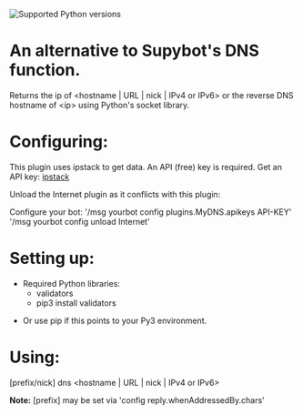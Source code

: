 ![Supported Python versions](https://img.shields.io/badge/python-3.4%2C%203.5%2C%203.6%2C%203.7%2C%203.8-blue.svg)
# An alternative to Supybot's DNS function.
Returns the ip of <hostname | URL | nick | IPv4 or IPv6> or the reverse DNS hostname of \<ip\> using Python's socket library.

Configuring:
===========

This plugin uses ipstack to get data. An API (free) key is required.
Get an API key: [ipstack](https://ipstack.com/)

Unload the Internet plugin as it conflicts with this plugin:

Configure your bot: '/msg yourbot config plugins.MyDNS.apikeys API-KEY' '/msg yourbot config unload Internet'

Setting up:
==========

* Required Python libraries:
    - validators
    * pip3 install validators
- Or use pip if this points to your Py3 environment.

Using:
=====

[prefix/nick] dns <hostname | URL | nick | IPv4 or IPv6>

**Note:** [prefix] may be set via 'config reply.whenAddressedBy.chars'
